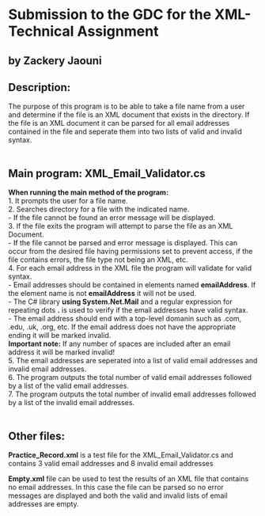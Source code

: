 # Submission to the GDC for the XML-Technical Assignment 
## by Zackery Jaouni
## Description:
The purpose of this program is to be able to take a file name from a user and determine if the file is an XML document that exists in the directory.  If the file is an XML document it can be parsed for all email addresses contained in the file and seperate them into two lists of valid and invalid syntax.<br> <br>
## Main program: XML_Email_Validator.cs<br>
**When running the main method of the program:**<br>
    1. It prompts the user for a file name.<br>
    2. Searches directory for a file with the indicated name.<br>
        - If the file cannot be found an error message will be displayed.<br>
    3. If the file exits the program will attempt to parse the file as an XML Document.<br>
         - If the file cannot be parsed and error message is displayed. This can occur from the desired file having permissions set to prevent access, if the file contains errors, the file type not being an XML, etc.<br>
    4. For each email address in the XML file the program will validate for valid syntax.<br>
        - Email addresses should be contained in elements named **emailAddress**.  If the element name is not **emailAddress** it will not be used.<br>
        - The C# library **using System.Net.Mail** and a regular expression for repeating dots **.** is used to verify if the email addresses have valid syntax.<br>
        - The email address should end with a top-level domanin such as .com, .edu, .uk, .org, etc. If the email address does not have the appropriate ending it will be marked invalid.<br> 
        **Important note:** If any number of spaces are included after an email address it will be marked invalid!<br>
    5. The email addresses are seperated into a list of valid email addresses and invalid email addresses.<br>
    6. The program outputs the total number of valid email addresses followed by a list of the valid email addresses.<br>
    7. The program outputs the total number of invalid email addresses followed by a list of the invalid email addresses.<br> <br>

## Other files:
**Practice_Record.xml** is a test file for the XML_Email_Validator.cs and contains 3 valid email addresses and 8 invalid email addresses <br>

**Empty.xml** file can be used to test the results of an XML file that contains no email addresses.  In this case the file can be parsed so no error messages are displayed and both the valid and invalid lists of email addresses are empty.